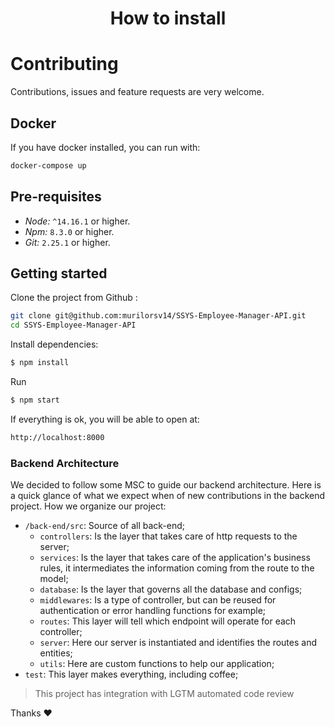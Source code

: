 <h1 align="center">
  How to install
</h1>

# Contributing

Contributions, issues and feature requests are very welcome.

## Docker

If you have docker installed, you can run with:

```sh
docker-compose up
```

## Pre-requisites

- _Node:_ `^14.16.1` or higher.
- _Npm:_ `8.3.0` or higher.
- _Git:_ `2.25.1` or higher.

## Getting started

Clone the project from Github :

```sh
git clone git@github.com:murilorsv14/SSYS-Employee-Manager-API.git
cd SSYS-Employee-Manager-API
```

Install dependencies:

```sh
$ npm install
```

Run

```bash
$ npm start
```

If everything is ok, you will be able to open at:

```bash
http://localhost:8000
```

### Backend Architecture

We decided to follow some MSC to guide our backend architecture. Here is a quick glance of what we expect when of new contributions in the backend project. How we organize our project:

- `/back-end/src`: Source of all back-end;
  - `controllers`: Is the layer that takes care of http requests to the server;
  - `services`: Is the layer that takes care of the application's business rules, it intermediates the information coming from the route to the model;
  - `database`: Is the layer that governs all the database and configs;
  - `middlewares`: Is a type of controller, but can be reused for authentication or error handling functions for example;
  - `routes`: This layer will tell which endpoint will operate for each controller;
  - `server`: Here our server is instantiated and identifies the routes and entities;
  - `utils`: Here are custom functions to help our application;
- `test`: This layer makes everything, including coffee;

> This project has integration with LGTM automated code review

Thanks ❤️
